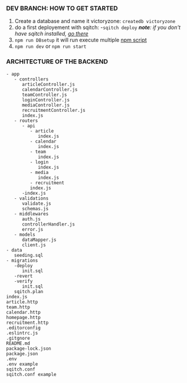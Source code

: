 ### DEV BRANCH: HOW TO GET STARTED
1. Create a database and name it victoryzone:
  `createdb victoryzone`
2. do a first deployement with sqitch:
   -`sqitch deploy`
   ***note**: if you don't have sqitch installed, [go there](https://sqitch.org/download/)*
3. `npm run DBsetup` it will run execute multiple [npm script](package.json)
4. `npm run dev` or `npm run start`



### ARCHITECTURE OF THE BACKEND
```
- app
   - controllers
      articleController.js
      calendarController.js
      teamController.js
      loginController.js
      mediaController.js
      recruitmentController.js
      index.js
   - routers
      - api
         - article
            index.js
         - calendar
            index.js
         - team
            index.js
         - login
            index.js
         - media
            index.js
         - recruitment
         index.js
      -index.js
   - validations
      validate.js
      schemas.js
   - middlewares
      auth.js
      controllerHandler.js
      error.js
   - models
      dataMapper.js
      client.js
- data
   seeding.sql
- migrations
   -deploy
      init.sql
   -revert
   -verify
      init.sql
   sqitch.plan
index.js
article.http
team.http
calendar.http
homepage.http
recruitment.http
.editorconfig
.eslintrc.js
.gitgnore
README.md
package-lock.json
package.json
.env
.env example
sqitch.conf
sqitch.conf example

```
